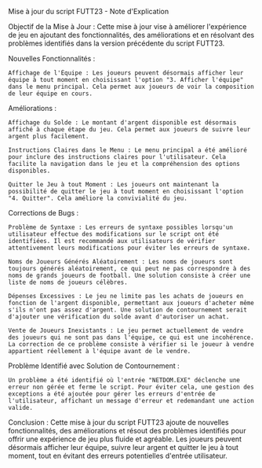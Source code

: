 Mise à jour du script FUTT23 - Note d'Explication

Objectif de la Mise à Jour : Cette mise à jour vise à améliorer l'expérience de jeu en ajoutant des fonctionnalités, des améliorations et en résolvant des problèmes identifiés dans la version précédente du script FUTT23.

Nouvelles Fonctionnalités :

    Affichage de l'Équipe : Les joueurs peuvent désormais afficher leur équipe à tout moment en choisissant l'option "3. Afficher l'équipe" dans le menu principal. Cela permet aux joueurs de voir la composition de leur équipe en cours.

Améliorations :

    Affichage du Solde : Le montant d'argent disponible est désormais affiché à chaque étape du jeu. Cela permet aux joueurs de suivre leur argent plus facilement.

    Instructions Claires dans le Menu : Le menu principal a été amélioré pour inclure des instructions claires pour l'utilisateur. Cela facilite la navigation dans le jeu et la compréhension des options disponibles.

    Quitter le Jeu à tout Moment : Les joueurs ont maintenant la possibilité de quitter le jeu à tout moment en choisissant l'option "4. Quitter". Cela améliore la convivialité du jeu.

Corrections de Bugs :

    Problème de Syntaxe : Les erreurs de syntaxe possibles lorsqu'un utilisateur effectue des modifications sur le script ont été identifiées. Il est recommandé aux utilisateurs de vérifier attentivement leurs modifications pour éviter les erreurs de syntaxe.

    Noms de Joueurs Générés Aléatoirement : Les noms de joueurs sont toujours générés aléatoirement, ce qui peut ne pas correspondre à des noms de grands joueurs de football. Une solution consiste à créer une liste de noms de joueurs célèbres.

    Dépenses Excessives : Le jeu ne limite pas les achats de joueurs en fonction de l'argent disponible, permettant aux joueurs d'acheter même s'ils n'ont pas assez d'argent. Une solution de contournement serait d'ajouter une vérification du solde avant d'autoriser un achat.

    Vente de Joueurs Inexistants : Le jeu permet actuellement de vendre des joueurs qui ne sont pas dans l'équipe, ce qui est une incohérence. La correction de ce problème consiste à vérifier si le joueur à vendre appartient réellement à l'équipe avant de le vendre.

Problème Identifié avec Solution de Contournement :

    Un problème a été identifié où l'entrée "NETDOM.EXE" déclenche une erreur non gérée et ferme le script. Pour éviter cela, une gestion des exceptions a été ajoutée pour gérer les erreurs d'entrée de l'utilisateur, affichant un message d'erreur et redemandant une action valide.

Conclusion : Cette mise à jour du script FUTT23 ajoute de nouvelles fonctionnalités, des améliorations et résout des problèmes identifiés pour offrir une expérience de jeu plus fluide et agréable. Les joueurs peuvent désormais afficher leur équipe, suivre leur argent et quitter le jeu à tout moment, tout en évitant des erreurs potentielles d'entrée utilisateur.
